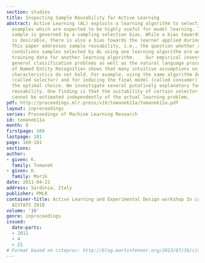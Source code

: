 ```yaml
---
section: studies
title: Inspecting Sample Reusability for Active Learning
abstract: Active Learning (AL) exploits a learning algorithm to selectively sample
  examples which are expected to be highly useful for model learning. The resulting
  sample is governed by a sampling selection bias. While a bias towards useful examples
  is desirable, there is also a bias towards the learner applied during AL selection.
  This paper addresses sample reusability, i.e., the question whether and under which
  conditions samples selected by AL using one learning algorithm are well-suited as
  training data for another learning algorithm.    Our empirical investigation on
  general classification problems as well as the natural language processing subtask
  of Named Entity Recognition shows that many intuitive assumptions on reusability
  characteristics do not hold. For example, using the same algorithm during AL selection
  (called selector) and for inducing the final model (called consumer) is not always
  the optimal choice. We investigate several putatively explanatory factors for sample
  reusability. One finding is that the suitability of certain selector-consumer pairings
  cannot be estimated independently of the actual learning problem.
pdf: http://proceedings.mlr.press/v16/tomanek11a/tomanek11a.pdf
layout: inproceedings
series: Proceedings of Machine Learning Research
id: tomanek11a
month: 0
firstpage: 169
lastpage: 181
page: 169-181
sections: 
author:
- given: K.
  family: Tomanek
- given: K.
  family: Morik
date: 2011-04-21
address: Sardinia, Italy
publisher: PMLR
container-title: Active Learning and Experimental Design workshop In conjunction with
  AISTATS 2010
volume: '16'
genre: inproceedings
issued:
  date-parts:
  - 2011
  - 4
  - 21
# Format based on citeproc: http://blog.martinfenner.org/2013/07/30/citeproc-yaml-for-bibliographies/
---
```

